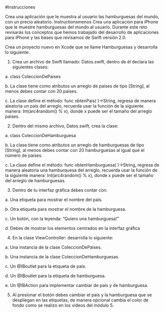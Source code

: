 #Instrucciones

Crea una aplicación que le muestra al usuario las hamburguesas del mundo, con un precio aleatorio.
Instructionsmenos 
Crea una aplicación para iPhone que le muestre hamburguesas del mundo al usuario. Durante este reto revisarás los conceptos que hemos trabajado del desarrollo de aplicaciones para iPhone y las bases que revisamos de Swift versión 2.0.

Crea un proyecto nuevo en Xcode que se llame Hamburguesas y desarrolla lo siguiente:

1. Crea un archivo de Swift llamado: Datos.swift, dentro de él declara las siguientes clases:

a. class ColeccionDePaises

b. La clase tiene como atributos un arreglo de países de tipo [String], al menos debes contar con 20 países.

c. La clase define el método: func obtenPais( )->String, regresa de manera aleatoria un país del arreglo, recuerda usar la función de la siguiente manera: Int(arc4random() % x), donde x puede ser el tamaño del arreglo países.

2. Dentro del mismo archivo, Datos.swift, crea la clase:

a. class ColeccionDeHamburguesa

b. La clase tiene como atributos un arreglo de hamburguesas de tipo [String], al menos debes contar con 20 hamburguesas al igual que el número de países.

c. La clase define el método: func obtenHamburguesa( )->String, regresa de manera aleatoria una hamburquesa del arreglo, recuerda usar la función de la siguiente manera: Int(arc4random() % x), donde x puede ser el tamaño del arreglo de hamburguesas.

3. Dentro de tu interfaz gráfica debes contar con:

a. Una etiqueta para mostrar el nombre del país.

b. Otra etiqueta para mostrar el nombre de la hamburguesa.

c. Un botón, con la leyenda: “Quiero una hamburguesa!”

d. Debes de mostrar los elementos centrados en la interfaz gráfica

4. En la clase ViewController: desarrolla lo siguiente:

a. Una instancia de la clase ColeccionDePaises.

b. Una instancia de la clase ColeccionDeHamburguesas.

c. Un @IBoutlet para la etiqueta de país.

d. Un @IBoutlet para la etiqueta de hamburguesa.

e. Un @IBAction para implementar cambiar de país y de hamburguesa.

5. Al presionar el botón debes cambiar el país y la hamburguesa que se despliegan en las etiquetas, de manera opcional cambia el color de fondo como se realizo en los videos del módulo 5.
